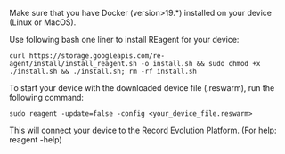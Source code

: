 Make sure that you have Docker (version>19.*) installed on your device (Linux or MacOS).

Use following bash one liner to install REagent for your device:

``` curl https://storage.googleapis.com/re-agent/install/install_reagent.sh -o install.sh && sudo chmod +x ./install.sh && ./install.sh; rm -rf install.sh ```

To start your device with the downloaded device file (.reswarm), run the following command:

```sudo reagent -update=false -config <your_device_file.reswarm>``` 

This will connect your device to the Record Evolution Platform. (For help: reagent -help)
